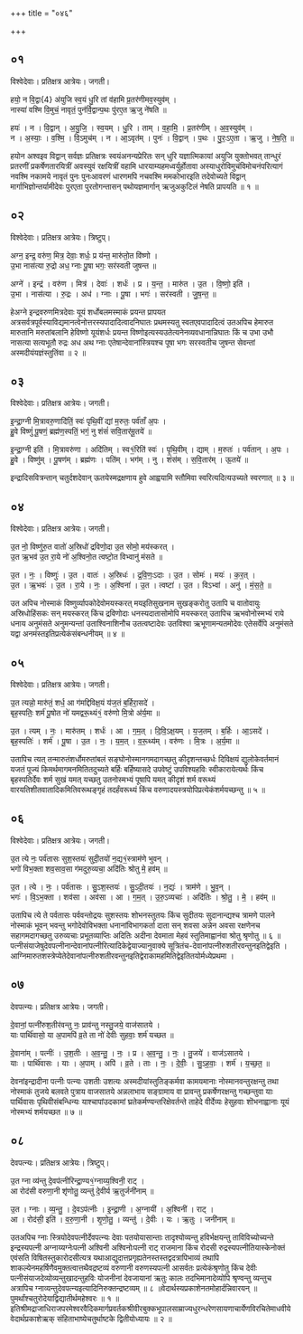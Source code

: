 +++
title = "०४६"

+++


## ०१
विश्वेदेवाः। प्रतिक्षत्र आत्रेयः। जगती।

हयो॒ न वि॒द्वा{4} अ॑युजि स्व॒यं धु॒रि तां व॑हामि प्र॒तर॑णीमव॒स्युव॑म् ।  
नास्या॑ वश्मि वि॒मुचं॒ नावृतं॒ पुन॑र्वि॒द्वान्प॒थः पु॑रए॒त ऋ॒जु ने॑षति ॥

हयः॑ । न । वि॒द्वान् । अ॒यु॒जि॒ । स्व॒यम् । धु॒रि । ताम् । व॒हा॒मि॒ । प्र॒तर॑णीम् । अ॒व॒स्युव॑म् ।  
न । अ॒स्याः॒ । व॒श्मि॒ । वि॒ऽमुच॑म् । न । आ॒ऽवृत॑म् । पुनः॑ । वि॒द्वान् । प॒थः । पु॒रः॒ऽए॒ता । ऋ॒जु । ने॒ष॒ति॒ ॥

हयोन अश्वइव विद्वान् सर्वज्ञः प्रतिक्षत्रः स्वयंअनन्यप्रेरितः सन् धुरि यज्ञात्मिकायां अयुजि युक्तोभवत् तान्धुरं प्रतरणीं प्रकर्षेणतारयित्रीं अवस्युवं रक्षयित्रीं वहामि धारयाम्यहमध्वर्युर्होतावा अस्याधुरोविमुचंविमोचनंपरित्यागं नवश्मि नकामये नावृतं पुनः पुनःआवरणं धारणमपि नचवश्मि ममकोभारइति तदेवोच्यते विद्वान् मार्गाभिज्ञोन्तर्यामीदेवः पुरएता पुरतोगन्तासन् पथोयज्ञमार्गान् ऋजुअकुटिलं नेषति प्रापयति ॥ १ ॥

## ०२
विश्वेदेवाः। प्रतिक्षत्र आत्रेयः। त्रिष्टुप्।

अग्न॒ इन्द्र॒ वरु॑ण॒ मित्र॒ देवाः॒ शर्धः॒ प्र य॑न्त॒ मारु॑तो॒त वि॑ष्णो ।  
उ॒भा नास॑त्या रु॒द्रो अध॒ ग्नाः पू॒षा भगः॒ सर॑स्वती जुषन्त ॥

अग्ने॑ । इन्द्र॑ । वरु॑ण । मित्र॑ । देवाः॑ । शर्धः॑ । प्र । य॒न्त॒ । मारु॑त । उ॒त । वि॒ष्णो॒ इति॑ ।  
उ॒भा । नास॑त्या । रु॒द्रः । अध॑ । ग्नाः । पू॒षा । भगः॑ । सर॑स्वती । जु॒ष॒न्त॒ ॥

हेअग्ने इन्द्रवरुणमित्रदेवाः यूयं शर्धोबलमस्माकं प्रयन्त प्रापयत अत्रसर्वत्रपूर्वस्याविद्यमानत्वेनोत्तरस्यपादादित्वादनिघातः प्रथमस्यतु स्वतएवपादादित्वं उतअपिच हेमारुत मारुतानि मरुतांबलानि हेविष्णो यूयंशर्धः प्रयन्त विष्णोइत्यस्यउतेत्यनेनव्यवधानान्निघातः किं च उभा उभौ नासत्या सत्यभूतौ रुद्रः अध अथ ग्नाः एतेषान्देवानांस्त्रियश्च पूषा भगः सरस्वतीच जुषन्त सेवन्तां अस्मदीयंयज्ञंस्तुतिंवा ॥ २ ॥

## ०३
विश्वेदेवाः। प्रतिक्षत्र आत्रेयः। जगती।

इ॒न्द्रा॒ग्नी मि॒त्रावरु॒णादि॑तिं॒ स्वः॑ पृथि॒वीं द्यां म॒रुतः॒ पर्व॑ताँ अ॒पः ।  
हु॒वे विष्णुं॑ पू॒षणं॒ ब्रह्म॑ण॒स्पतिं॒ भगं॒ नु शंसं॑ सवि॒तार॑मू॒तये॑ ॥

इ॒न्द्रा॒ग्नी इति॑ । मि॒त्रावरु॑णा । अदि॑तिम् । स्व१॒॑रिति॑ स्वः॑ । पृ॒थि॒वीम् । द्याम् । म॒रुतः॑ । पर्व॑तान् । अ॒पः ।  
हु॒वे । विष्णु॑म् । पू॒षण॑म् । ब्रह्म॑णः । पति॑म् । भग॑म् । नु । शंस॑म् । स॒वि॒तार॑म् । ऊ॒तये॑ ॥

इन्द्रादिसवित्रन्तान् चतुर्दशदेवान् ऊतयेस्मद्रक्षणाय हुवे आह्वयामि स्तौमिवा स्वरित्यदित्यउच्यते स्वरणात् ॥ ३ ॥

## ०४
विश्वेदेवाः। प्रतिक्षत्र आत्रेयः। जगती।

उ॒त नो॒ विष्णु॑रु॒त वातो॑ अ॒स्रिधो॑ द्रविणो॒दा उ॒त सोमो॒ मय॑स्करत् ।  
उ॒त ऋ॒भव॑ उ॒त रा॒ये नो॑ अ॒श्विनो॒त त्वष्टो॒त विभ्वानु॑ मंसते ॥

उ॒त । नः॒ । विष्णुः॑ । उ॒त । वातः॑ । अ॒स्रिधः॑ । द्र॒वि॒णः॒ऽदाः । उ॒त । सोमः॑ । मयः॑ । क॒र॒त् ।  
उ॒त । ऋ॒भवः॑ । उ॒त । रा॒ये । नः॒ । अ॒श्विना॑ । उ॒त । त्वष्टा॑ । उ॒त । विऽभ्वा॑ । अनु॑ । मं॒स॒ते॒ ॥

उत अपिच नोस्माकं विष्णुर्व्यापकोदेवोमयस्करत् मयइतिसुखनाम सुखङ्करोतु उतापि च वातोवायुः अस्रिधोहिंसकः सन् मयस्करत् किंच द्रविणोदाः धनस्यदातासोमोपि मयस्करत् उतापिच ऋभवोनोस्मभ्यं राये धनाय अनुमंसते अनुमन्यन्तां उताश्विनाशिनौच उतत्वष्टादेवः उतविश्वा ऋभूणामन्यतमोदेवः एतेसर्वेपि अनुमंसते यद्वा अनमंस्तइतिप्रत्येकंसंबन्धनीयम् ॥ ४ ॥

## ०५
विश्वेदेवाः। प्रतिक्षत्र आत्रेयः। जगती।

उ॒त त्यन्नो॒ मारु॑तं॒ शर्ध॒ आ ग॑मद्दिविक्ष॒यं य॑ज॒तं ब॒र्हिरा॒सदे॑ ।  
बृह॒स्पतिः॒ शर्म॑ पू॒षोत नो॑ यमद्वरू॒थ्यं१॒॑ वरु॑णो मि॒त्रो अ॑र्य॒मा ॥

उ॒त । त्यम् । नः॒ । मारु॑तम् । शर्धः॑ । आ । ग॒म॒त् । दि॒वि॒ऽक्ष॒यम् । य॒ज॒तम् । ब॒र्हिः । आ॒ऽसदे॑ ।  
बृह॒स्पतिः॑ । शर्म॑ । पू॒षा । उ॒त । नः॒ । य॒म॒त् । व॒रू॒थ्य॑म् । वरु॑णः । मि॒त्रः । अ॒र्य॒मा ॥

उतापिच त्यत् तन्मारुतंशर्धोमरुतांबलं सङ्घोनोस्मानगमदागच्छतु कीदृशन्तच्छर्धः दिविक्षयं द्युलोकेवर्तमानं यजतं पूज्यं किमर्थमागमनमितितदुच्यते बर्हिः बर्हिष्यासदे उपवेष्टुं उपविश्यहविः स्वीकारायेत्यर्थः किंच बृहस्पतिर्देवः शर्म सुखं यमत् यच्छतु उतनोस्मभ्यं पूषापि यमत् कीदृशं शर्म वरूथ्यं वारयतिशीतवातादिकमितिवरूथङ्गृहं तदर्हंवरूथ्यं किंच वरुणादयस्त्रयोपिप्रत्येकंशर्मयच्छन्तु ॥ ५ ॥

## ०६
विश्वेदेवाः। प्रतिक्षत्र आत्रेयः। जगती।

उ॒त त्ये नः॒ पर्व॑तासः सुश॒स्तयः॑ सुदी॒तयो॑ न॒द्य१॒॑स्त्राम॑णे भुवन् ।  
भगो॑ विभ॒क्ता शव॒साव॒सा ग॑मदुरु॒व्यचा॒ अदि॑तिः श्रोतु मे॒ हव॑म् ॥

उ॒त । त्ये । नः॒ । पर्व॑तासः । सु॒ऽश॒स्तयः॑ । सु॒ऽदी॒तयः॑ । न॒द्यः॑ । त्राम॑णे । भु॒व॒न् ।  
भगः॑ । वि॒ऽभ॒क्ता । शव॑सा । अव॑सा । आ । ग॒म॒त् । उ॒रु॒ऽव्यचाः॑ । अदि॑तिः । श्रो॒तु॒ । मे॒ । हव॑म् ॥

उतापिच त्ये ते पर्वतासः पर्ववन्तोद्रयः सुशस्तयः शोभनस्तुतयः किंच सुदीतयः सुदानान्द्यश्च त्रामणे पालने नोस्माकं भूवन् भवन्तु भगोदेवोविभक्ता धनानांविभागकर्ता दाता सन् शवसा अन्नेन अवसा रक्षणेनच सहागमदागच्छतु उरुव्यचाः प्रभूतव्याप्तिः अदितिः अदीना देवमाता मेहवं स्तुतिमाह्वानंवा श्रोतु श्रृणोतु ॥ ६ ॥ पत्नीसंयाजेषुदेवपत्नीनान्देवानांपत्नीरित्यादिकेद्वेयाज्यानुवाक्ये सूत्रितंच-देवानांपत्नीरुशतीरवन्तुनइतिद्वेइति । आग्निमारुतशस्त्रेप्येतेदेवानांपत्नीरुशतीरवन्तुनइतिद्वेराकामहमितिद्वेइतितयोर्मध्येप्रथमा ।

## ०७
देवपत्न्यः। प्रतिक्षत्र आत्रेयः। जगती।

दे॒वानां॒ पत्नी॑रुश॒तीर॑वन्तु नः॒ प्राव॑न्तु नस्तु॒जये॒ वाज॑सातये ।  
याः पार्थि॑वासो॒ या अ॒पामपि॑ व्र॒ते ता नो॑ देवीः सुहवाः॒ शर्म॑ यच्छत ॥

दे॒वाना॑म् । पत्नीः॑ । उ॒श॒तीः । अ॒व॒न्तु॒ । नः॒ । प्र । अ॒व॒न्तु॒ । नः॒ । तु॒जये॑ । वाज॑ऽसातये ।  
याः । पार्थि॑वासः । याः । अ॒पाम् । अपि॑ । व्र॒ते । ताः । नः॒ । दे॒वीः॒ । सु॒ऽह॒वाः॒ । शर्म॑ । य॒च्छ॒त॒ ॥

देवनांइन्द्रादीना पत्नीः पत्न्यः उशतीः उशत्यः अस्मदीयांस्तुतिङ्कर्मवा कामयमानाः नोस्मानवन्तुरक्षन्तु तथा नोस्माकं तुजये बलवते पुत्राय वाजसातये अन्नलाभाय सङ्ग्रामाय वा प्रावन्तु प्रकर्षेणरक्षन्तु गच्छन्तुवा याः पार्थिवासः पृथिवीसंबन्धिन्यः याश्चापांउदकामां घ्रतेकर्मण्यन्तरिक्षेवर्तन्ते ताहेदे वीर्देव्यः हेसुहवाः शॊभनाह्वानाः यूयं नोस्मभ्यं शर्मयच्छत ॥ ७ ॥

## ०८
देवपत्न्यः। प्रतिक्षत्र आत्रेयः। त्रिष्टुप्।

उ॒त ग्ना व्य॑न्तु दे॒वप॑त्नीरिन्द्रा॒ण्य१॒॑ग्नाय्य॒श्विनी॒ राट् ।  
आ रोद॑सी वरुणा॒नी शृ॑णोतु॒ व्यन्तु॑ दे॒वीर्य ऋ॒तुर्जनी॑नाम् ॥

उ॒त । ग्नाः । व्य॒न्तु॒ । दे॒वऽप॑त्नीः । इ॒न्द्रा॒णी । अ॒ग्नायी॑ । अ॒श्विनी॑ । राट् ।  
आ । रोद॑सी॒ इति॑ । व॒रु॒णा॒नी । शृ॒णो॒तु॒ । व्यन्तु॑ । दे॒वीः । यः । ऋ॒तुः । जनी॑नाम् ॥

उतअपिच ग्नाः स्त्रियोदेवपत्नीर्देवपत्न्यः देवाः पतयोयासान्ताः तादृश्योव्यन्तु हविर्भक्षयन्तु ताविविच्योच्यन्ते इन्द्रस्यपत्नी अग्नाय्यग्नेःपत्नी अश्विनी अश्विनोःपत्नी राट् राजमाना किंच रोदसी रुद्रस्यपत्नीतियास्केनोक्तं एवंसति विषितस्तुकारोदसीत्यत्र यथाआद्युदात्तप्रगृह्यतेनस्तस्तद्वदत्रापिभाव्यं तथापि शाकल्येनमहर्षिणैवमुक्तत्वात्तथैवद्रष्टव्यं वरुणानी वरुणस्यपत्नी आसर्वतः प्रत्येकंश्रृणोतु किंच देवीः पत्नीसंयाजदेव्योव्यन्तुखादन्तुहविः योजनीनां देवजायानां ऋतुः कालः तदभिमानादेव्योपि श्रृण्वन्तु व्यन्तुच अत्रापिच ग्नाव्यन्तुदेवपत्न्यइत्यादिनिरुक्तन्द्रष्टव्यम् ॥ ८ ॥वेदार्थस्यप्रकाशेनतमोहार्दन्निवारयन् ॥ पुमर्थांश्चतुरोदेयाद्विद्यातीर्थमहेश्वरः ॥ १ ॥इतिश्रीमद्राजाधिराजपरमेश्वरवैदिकमार्गप्रवर्तकश्रीवीरबुक्कभूपालसाम्राज्यधुरन्धरेणसायणाचार्येणविरचितेमाधवीयेवेदार्थप्रकाशेऋक् संहिताभाष्येचतुर्थाष्टके द्वितीयोध्यायः ॥ २ ॥